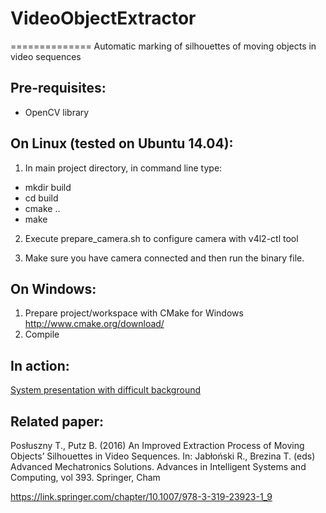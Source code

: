 # VideoObjectExtractor
==============
Automatic marking of silhouettes of moving objects in video sequences

Pre-requisites:
--------------
- OpenCV library

On Linux (tested on Ubuntu 14.04):
--------------
1. In main project directory, in command line type:
 - mkdir build
 - cd build
 - cmake ..
 - make

2. Execute prepare_camera.sh to configure camera with v4l2-ctl tool

3. Make sure you have camera connected and then run the binary file.

On Windows:
--------------
1. Prepare project/workspace with CMake for Windows http://www.cmake.org/download/
2. Compile

In action:
--------------
[System presentation with difficult background](https://drive.google.com/file/d/0B54bH06GzxIHS1dMMF9RLUVlbU0/view?usp=sharing&resourcekey=0-Oa7tO1UGMNRzpbJorj0Z5w)

Related paper:
--------------
Posłuszny T., Putz B. (2016) An Improved Extraction Process of Moving Objects’ Silhouettes in Video Sequences. In: Jabłoński R., Brezina T. (eds) Advanced Mechatronics Solutions. Advances in Intelligent Systems and Computing, vol 393. Springer, Cham

https://link.springer.com/chapter/10.1007/978-3-319-23923-1_9
